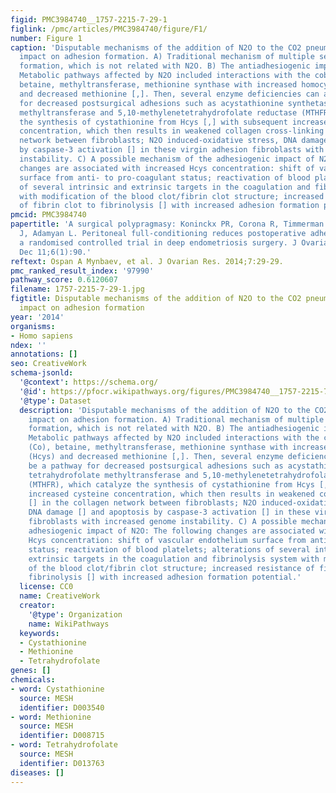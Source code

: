 ```yaml
---
figid: PMC3984740__1757-2215-7-29-1
figlink: /pmc/articles/PMC3984740/figure/F1/
number: Figure 1
caption: 'Disputable mechanisms of the addition of N2O to the CO2 pneumoperitoneum
  impact on adhesion formation. A) Traditional mechanism of multiple severe adhesion
  formation, which is not related with N2O. B) The antiadhesiogenic impact of N2O.
  Metabolic pathways affected by N2O included interactions with the cobalt atom (Co),
  betaine, methyltransferase, methionine synthase with increased homocysteine (Hcys)
  and decreased methionine [,]. Then, several enzyme deficiencies can also be a pathway
  for decreased postsurgical adhesions such as acystathionine synthetase, tetrahydrofolate
  methyltransferase and 5,10-methylenetetrahydrofolate reductase (MTHFR), which catalyze
  the synthesis of cystathionine from Hcys [,] with subsequent increased cysteine
  concentration, which then results in weakened collagen cross-linking [] in the collagen
  network between fibroblasts; N2O induced-oxidative stress, DNA damage [] and apoptosis
  by caspase-3 activation [] in these virgin adhesion fibroblasts with increased genome
  instability. C) A possible mechanism of the adhesiogenic impact of N2O: The following
  changes are associated with increased Hcys concentration: shift of vascular endothelium
  surface from anti- to pro-coagulant status; reactivation of blood platelets; alterations
  of several intrinsic and extrinsic targets in the coagulation and fibrinolysis system
  with modification of the blood clot/fibrin clot structure; increased resistance
  of fibrin clot to fibrinolysis [] with increased adhesion formation potential.'
pmcid: PMC3984740
papertitle: 'A surgical polypragmasy: Koninckx PR, Corona R, Timmerman D, Verguts
  J, Adamyan L. Peritoneal full-conditioning reduces postoperative adhesions and pain:
  a randomised controlled trial in deep endometriosis surgery. J Ovarian Res. 2013
  Dec 11;6(1):90.'
reftext: Ospan A Mynbaev, et al. J Ovarian Res. 2014;7:29-29.
pmc_ranked_result_index: '97990'
pathway_score: 0.6120607
filename: 1757-2215-7-29-1.jpg
figtitle: Disputable mechanisms of the addition of N2O to the CO2 pneumoperitoneum
  impact on adhesion formation
year: '2014'
organisms:
- Homo sapiens
ndex: ''
annotations: []
seo: CreativeWork
schema-jsonld:
  '@context': https://schema.org/
  '@id': https://pfocr.wikipathways.org/figures/PMC3984740__1757-2215-7-29-1.html
  '@type': Dataset
  description: 'Disputable mechanisms of the addition of N2O to the CO2 pneumoperitoneum
    impact on adhesion formation. A) Traditional mechanism of multiple severe adhesion
    formation, which is not related with N2O. B) The antiadhesiogenic impact of N2O.
    Metabolic pathways affected by N2O included interactions with the cobalt atom
    (Co), betaine, methyltransferase, methionine synthase with increased homocysteine
    (Hcys) and decreased methionine [,]. Then, several enzyme deficiencies can also
    be a pathway for decreased postsurgical adhesions such as acystathionine synthetase,
    tetrahydrofolate methyltransferase and 5,10-methylenetetrahydrofolate reductase
    (MTHFR), which catalyze the synthesis of cystathionine from Hcys [,] with subsequent
    increased cysteine concentration, which then results in weakened collagen cross-linking
    [] in the collagen network between fibroblasts; N2O induced-oxidative stress,
    DNA damage [] and apoptosis by caspase-3 activation [] in these virgin adhesion
    fibroblasts with increased genome instability. C) A possible mechanism of the
    adhesiogenic impact of N2O: The following changes are associated with increased
    Hcys concentration: shift of vascular endothelium surface from anti- to pro-coagulant
    status; reactivation of blood platelets; alterations of several intrinsic and
    extrinsic targets in the coagulation and fibrinolysis system with modification
    of the blood clot/fibrin clot structure; increased resistance of fibrin clot to
    fibrinolysis [] with increased adhesion formation potential.'
  license: CC0
  name: CreativeWork
  creator:
    '@type': Organization
    name: WikiPathways
  keywords:
  - Cystathionine
  - Methionine
  - Tetrahydrofolate
genes: []
chemicals:
- word: Cystathionine
  source: MESH
  identifier: D003540
- word: Methionine
  source: MESH
  identifier: D008715
- word: Tetrahydrofolate
  source: MESH
  identifier: D013763
diseases: []
---
```

